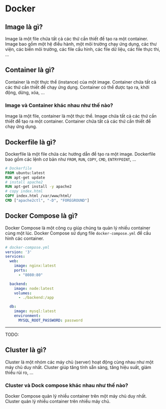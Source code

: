 # Docker

## Image là gì?

Image là một file chứa tất cả các thứ cần thiết để tạo ra một container. Image bao gồm một hệ điều hành, một môi trường chạy ứng dụng, các thư viện, các biến môi trường, các file cấu hình, các file dữ liệu, các file thực thi, ...

## Container là gì?

Container là một thực thể (instance) của một image. Container chứa tất cả các thứ cần thiết để chạy ứng dụng. Container có thể được tạo ra, khởi động, dừng, xóa, ...

### Image và Container khác nhau như thế nào?

Image là một file, container là một thực thể. Image chứa tất cả các thứ cần thiết để tạo ra một container. Container chứa tất cả các thứ cần thiết để chạy ứng dụng.

## Dockerfile là gì?

Dockerfile là một file chứa các hướng dẫn để tạo ra một image. Dockerfile bao gồm các lệnh cơ bản như `FROM`, `RUN`, `COPY`, `CMD`, `ENTRYPOINT`, ...

```dockerfile
# Dockerfile
FROM ubuntu:latest
RUN apt-get update
# install apache2
RUN apt-get install -y apache2
# copy index.html
COPY index.html /var/www/html/
CMD ["apache2ctl", "-D", "FOREGROUND"]
```

## Docker Compose là gì?

Docker Compose là một công cụ giúp chúng ta quản lý nhiều container cùng một lúc. Docker Compose sử dụng file `docker-compose.yml` để cấu hình các container.

```yaml
# docker-compose.yml
version: '3'
services:
  web:
    image: nginx:latest
    ports:
      - "8080:80"

  backend:
    image: node:latest
    volumes:
      - ./backend:/app

  db:
    image: mysql:latest
    environment:
      MYSQL_ROOT_PASSWORD: password
```

---
TODO: 

## Cluster là gì?

Cluster là một nhóm các máy chủ (server) hoạt động cùng nhau như một máy chủ duy nhất. Cluster giúp tăng tính sẵn sàng, tăng hiệu suất, giảm thiểu rủi ro, ...

### Cluster và Dock compose khác nhau như thế nào?

Docker Compose quản lý nhiều container trên một máy chủ duy nhất. Cluster quản lý nhiều container trên nhiều máy chủ.